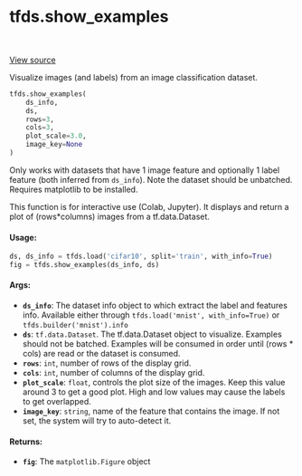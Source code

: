 <div itemscope itemtype="http://developers.google.com/ReferenceObject">
<meta itemprop="name" content="tfds.show_examples" />
<meta itemprop="path" content="Stable" />
</div>

# tfds.show_examples

<table class="tfo-notebook-buttons tfo-api" align="left">
</table>

<a target="_blank" href="https://github.com/tensorflow/datasets/tree/master/tensorflow_datasets/core/visualization.py">View
source</a>

Visualize images (and labels) from an image classification dataset.

```python
tfds.show_examples(
    ds_info,
    ds,
    rows=3,
    cols=3,
    plot_scale=3.0,
    image_key=None
)
```

<!-- Placeholder for "Used in" -->

Only works with datasets that have 1 image feature and optionally 1 label
feature (both inferred from `ds_info`). Note the dataset should be unbatched.
Requires matplotlib to be installed.

This function is for interactive use (Colab, Jupyter). It displays and return a
plot of (rows*columns) images from a tf.data.Dataset.

#### Usage:

```python
ds, ds_info = tfds.load('cifar10', split='train', with_info=True)
fig = tfds.show_examples(ds_info, ds)
```

#### Args:

*   <b>`ds_info`</b>: The dataset info object to which extract the label and
    features info. Available either through `tfds.load('mnist', with_info=True)`
    or `tfds.builder('mnist').info`
*   <b>`ds`</b>: `tf.data.Dataset`. The tf.data.Dataset object to visualize.
    Examples should not be batched. Examples will be consumed in order until
    (rows * cols) are read or the dataset is consumed.
*   <b>`rows`</b>: `int`, number of rows of the display grid.
*   <b>`cols`</b>: `int`, number of columns of the display grid.
*   <b>`plot_scale`</b>: `float`, controls the plot size of the images. Keep
    this value around 3 to get a good plot. High and low values may cause the
    labels to get overlapped.
*   <b>`image_key`</b>: `string`, name of the feature that contains the image.
    If not set, the system will try to auto-detect it.

#### Returns:

*   <b>`fig`</b>: The `matplotlib.Figure` object

